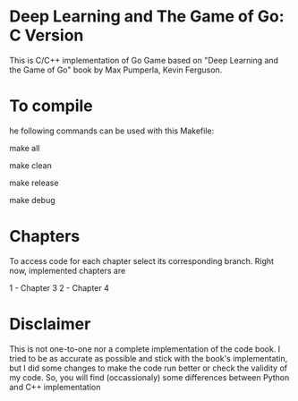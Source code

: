 # Deep Learning and The Game of Go: C Version

This is C/C++ implementation of Go Game based on "Deep Learning and the Game of Go" book by Max Pumperla, Kevin Ferguson.





# To compile

he following commands can be used with this Makefile:

make all

make clean

make release

make debug

# Chapters

To access code for each chapter select its corresponding branch. Right now, implemented chapters are

1 - Chapter 3
2 - Chapter 4

# Disclaimer

This is not one-to-one nor a complete implementation of the code book. I tried to be as accurate as possible and stick with the book's implementatin, but I did some changes to make the code run better or check the validity of my code. So, you will find (occassionaly) some differences between Python and C++ implementation

